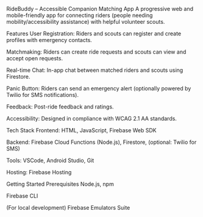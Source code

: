 RideBuddy – Accessible Companion Matching App
A progressive web and mobile-friendly app for connecting riders (people needing mobility/accessibility assistance) with helpful volunteer scouts.

Features
User Registration: Riders and scouts can register and create profiles with emergency contacts.

Matchmaking: Riders can create ride requests and scouts can view and accept open requests.

Real-time Chat: In-app chat between matched riders and scouts using Firestore.

Panic Button: Riders can send an emergency alert (optionally powered by Twilio for SMS notifications).

Feedback: Post-ride feedback and ratings.

Accessibility: Designed in compliance with WCAG 2.1 AA standards.

Tech Stack
Frontend: HTML, JavaScript, Firebase Web SDK

Backend: Firebase Cloud Functions (Node.js), Firestore, (optional: Twilio for SMS)

Tools: VSCode, Android Studio, Git

Hosting: Firebase Hosting

Getting Started
Prerequisites
Node.js, npm

Firebase CLI

(For local development) Firebase Emulators Suite